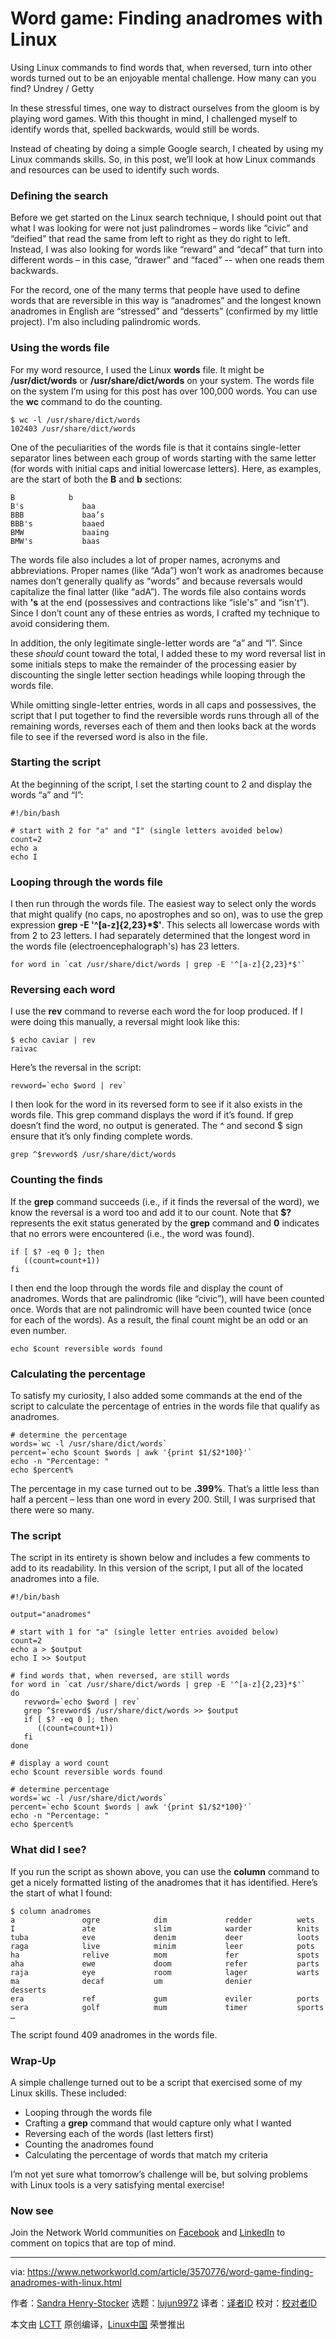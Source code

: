 [#]: collector: (lujun9972)
[#]: translator: ( )
[#]: reviewer: ( )
[#]: publisher: ( )
[#]: url: ( )
[#]: subject: (Word game: Finding anadromes with Linux)
[#]: via: (https://www.networkworld.com/article/3570776/word-game-finding-anadromes-with-linux.html)
[#]: author: (Sandra Henry-Stocker https://www.networkworld.com/author/Sandra-Henry_Stocker/)

Word game: Finding anadromes with Linux
======
Using Linux commands to find words that, when reversed, turn into other words turned out to be an enjoyable mental challenge. How many can you find?
Undrey / Getty

In these stressful times, one way to distract ourselves from the gloom is by playing word games. With this thought in mind, I challenged myself to identify words that, spelled backwards, would still be words.

Instead of cheating by doing a simple Google search, I cheated by using my Linux commands skills. So, in this post, we’ll look at how Linux commands and resources can be used to identify such words.

### Defining the search

Before we get started on the Linux search technique, I should point out that what I was looking for were not just palindromes – words like “civic” and “deified” that read the same from left to right as they do right to left. Instead, I was also looking for words like “reward” and “decaf” that turn into different words – in this case, “drawer” and “faced” -- when one reads them backwards.

For the record, one of the many terms that people have used to define words that are reversible in this way is “anadromes” and the longest known anadromes in English are “stressed” and “desserts” (confirmed by my little project). I'm also including palindromic words.

### Using the words file

For my word resource, I used the Linux **words** file. It might be **/usr/dict/words** or **/usr/share/dict/words** on your system. The words file on the system I’m using for this post has over 100,000 words. You can use the **wc** command to do the counting.

```
$ wc -l /usr/share/dict/words
102403 /usr/share/dict/words
```

One of the peculiarities of the words file is that it contains single-letter separator lines between each group of words starting with the same letter (for words with initial caps and initial lowercase letters). Here, as examples, are the start of both the **B** and **b** sections:

```
B            b
B's             baa
BBB             baa’s
BBB's           baaed
BMW             baaing
BMW's           baas
```

The words file also includes a lot of proper names, acronyms and abbreviations. Proper names (like “Ada”) won’t work as anadromes because names don’t generally qualify as “words” and because reversals would capitalize the final latter (like “adA”). The words file also contains words with **'s** at the end (possessives and contractions like “isle's” and “isn't”). Since I don’t count any of these entries as words, I crafted my technique to avoid considering them.

In addition, the only legitimate single-letter words are “a” and “I”. Since these _should_ count toward the total, I added these to my word reversal list in some initials steps to make the remainder of the processing easier by discounting the single letter section headings while looping through the words file.

While omitting single-letter entries, words in all caps and possessives, the script that I put together to find the reversible words runs through all of the remaining words, reverses each of them and then looks back at the words file to see if the reversed word is also in the file.

### Starting the script

At the beginning of the script, I set the starting count to 2 and display the words “a” and “I”:

```
#!/bin/bash

# start with 2 for "a" and "I" (single letters avoided below)
count=2
echo a
echo I
```

### Looping through the words file

I then run through the words file. The easiest way to select only the words that might qualify (no caps, no apostrophes and so on), was to use the grep expression **grep -E '^[a-z]{2,23}*$'**. This selects all lowercase words with from 2 to 23 letters. I had separately determined that the longest word in the words file (electroencephalograph's) has 23 letters.

```
for word in `cat /usr/share/dict/words | grep -E '^[a-z]{2,23}*$'`
```

### Reversing each word

I use the **rev** command to reverse each word the for loop produced. If I were doing this manually, a reversal might look like this:

```
$ echo caviar | rev
raivac
```

Here’s the reversal in the script:

```
revword=`echo $word | rev`
```

I then look for the word in its reversed form to see if it also exists in the words file. This grep command displays the word if it’s found. If grep doesn’t find the word, no output is generated. The ^ and second $ sign ensure that it’s only finding complete words.

```
grep ^$revword$ /usr/share/dict/words
```

### Counting the finds

If the **grep** command succeeds (i.e., if it finds the reversal of the word), we know the reversal is a word too and add it to our count. Note that **$?** represents the exit status generated by the **grep** command and **0** indicates that no errors were encountered (i.e., the word was found).

```
if [ $? -eq 0 ]; then
   ((count=count+1))
fi
```

I then end the loop through the words file and display the count of anadromes. Words that are palindromic (like “civic”), will have been counted once. Words that are not palindromic will have been counted twice (once for each of the words). As a result, the final count might be an odd or an even number.

```
echo $count reversible words found
```

### Calculating the percentage

To satisfy my curiosity, I also added some commands at the end of the script to calculate the percentage of entries in the words file that qualify as anadromes.

```
# determine the percentage
words=`wc -l /usr/share/dict/words`
percent=`echo $count $words | awk '{print $1/$2*100}'`
echo -n "Percentage: "
echo $percent%
```

The percentage in my case turned out to be **.399%**. That’s a little less than half a percent – less than one word in every 200. Still, I was surprised that there were so many.

### The script

The script in its entirety is shown below and includes a few comments to add to its readability. In this version of the script, I put all of the located anadromes into a file.

```
#!/bin/bash

output="anadromes"

# start with 1 for "a" (single letter entries avoided below)
count=2
echo a > $output
echo I >> $output

# find words that, when reversed, are still words
for word in `cat /usr/share/dict/words | grep -E '^[a-z]{2,23}*$'`
do
   revword=`echo $word | rev`
   grep ^$revword$ /usr/share/dict/words >> $output
   if [ $? -eq 0 ]; then
      ((count=count+1))
   fi
done

# display a word count
echo $count reversible words found

# determine percentage
words=`wc -l /usr/share/dict/words`
percent=`echo $count $words | awk '{print $1/$2*100}'`
echo -n "Percentage: "
echo $percent%
```

### What did I see?

If you run the script as shown above, you can use the **column** command to get a nicely formatted listing of the anadromes that it has identified. Here’s the start of what I found:

```
$ column anadromes
a               ogre            dim             redder          wets
I               ate             slim            warder          knits
tuba            eve             denim           deer            loots
raga            live            minim           leer            pots
ha              relive          mom             fer             spots
aha             ewe             doom            refer           parts
raja            eye             room            lager           warts
ma              decaf           um              denier          desserts
era             ref             gum             eviler          ports
sera            golf            mum             timer           sports
…
```

The script found 409 anadromes in the words file.

### Wrap-Up

A simple challenge turned out to be a script that exercised some of my Linux skills. These included:

  * Looping through the words file
  * Crafting a **grep** command that would capture only what I wanted
  * Reversing each of the words (last letters first)
  * Counting the anadromes found
  * Calculating the percentage of words that match my criteria



I’m not yet sure what tomorrow’s challenge will be, but solving problems with Linux tools is a very satisfying mental exercise!

### Now see

Join the Network World communities on [Facebook][1] and [LinkedIn][2] to comment on topics that are top of mind.

--------------------------------------------------------------------------------

via: https://www.networkworld.com/article/3570776/word-game-finding-anadromes-with-linux.html

作者：[Sandra Henry-Stocker][a]
选题：[lujun9972][b]
译者：[译者ID](https://github.com/译者ID)
校对：[校对者ID](https://github.com/校对者ID)

本文由 [LCTT](https://github.com/LCTT/TranslateProject) 原创编译，[Linux中国](https://linux.cn/) 荣誉推出

[a]: https://www.networkworld.com/author/Sandra-Henry_Stocker/
[b]: https://github.com/lujun9972
[1]: https://www.facebook.com/NetworkWorld/
[2]: https://www.linkedin.com/company/network-world
